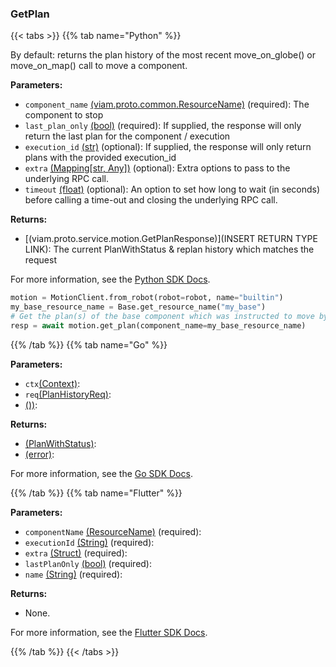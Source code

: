### GetPlan

{{< tabs >}}
{{% tab name="Python" %}}

By default: returns the plan history of the most recent move_on_globe() or move_on_map() call to move a component.

**Parameters:**

- `component_name` [(viam.proto.common.ResourceName)](https://python.viam.dev/autoapi/viam/../gen/common/v1/common_pb2/index.html#viam.gen.common.v1.common_pb2.ResourceName) (required): The component to stop
- `last_plan_only` [(bool)](https://docs.python.org/3/library/stdtypes.html#boolean-type-bool) (required): If supplied, the response will only return the last plan for the component / execution
- `execution_id` [(str)](<INSERT PARAM TYPE LINK>) (optional): If supplied, the response will only return plans with the provided execution_id
- `extra` [(Mapping[str, Any])](<INSERT PARAM TYPE LINK>) (optional): Extra options to pass to the underlying RPC call.
- `timeout` [(float)](<INSERT PARAM TYPE LINK>) (optional): An option to set how long to wait (in seconds) before calling a time-out and closing the underlying RPC call.

**Returns:**

- [(viam.proto.service.motion.GetPlanResponse)](INSERT RETURN TYPE LINK): The current PlanWithStatus & replan history which matches the request

For more information, see the [Python SDK Docs](https://python.viam.dev/autoapi/viam/services/motion/client/index.html#viam.services.motion.client.MotionClient.get_plan).

``` python {class="line-numbers linkable-line-numbers"}
motion = MotionClient.from_robot(robot=robot, name="builtin")
my_base_resource_name = Base.get_resource_name("my_base")
# Get the plan(s) of the base component which was instructed to move by `MoveOnGlobe()` or `MoveOnMap()`
resp = await motion.get_plan(component_name=my_base_resource_name)
```

{{% /tab %}}
{{% tab name="Go" %}}

**Parameters:**

- `ctx`[(Context)](https://pkg.go.dev/context#Context):
- `req`[(PlanHistoryReq)](https://pkg.go.dev#PlanHistoryReq):
- [())](<INSERT PARAM TYPE LINK>):

**Returns:**

- [(PlanWithStatus)](https://pkg.go.dev#PlanWithStatus):
- [(error)](https://pkg.go.dev/builtin#error):

For more information, see the [Go SDK Docs](https://pkg.go.dev/go.viam.com/rdk/services/motion#Service).

{{% /tab %}}
{{% tab name="Flutter" %}}

**Parameters:**

- `componentName` [(ResourceName)](https://flutter.viam.dev/viam_sdk/ResourceName-class.html) (required):
- `executionId` [(String)](https://api.flutter.dev/flutter/dart-core/String-class.html) (required):
- `extra` [(Struct)](<INSERT PARAM TYPE LINK>) (required):
- `lastPlanOnly` [(bool)](https://api.flutter.dev/flutter/dart-core/bool-class.html) (required):
- `name` [(String)](https://api.flutter.dev/flutter/dart-core/String-class.html) (required):

**Returns:**

- None.

For more information, see the [Flutter SDK Docs](https://flutter.viam.dev/viam_protos.service.motion/MotionServiceClient/getPlan.html).

{{% /tab %}}
{{< /tabs >}}
